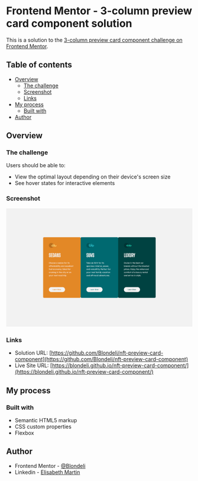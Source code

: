 # Frontend Mentor - 3-column preview card component solution

This is a solution to the [3-column preview card component challenge on Frontend Mentor](https://www.frontendmentor.io/challenges/3column-preview-card-component-pH92eAR2-).

## Table of contents

- [Overview](#overview)
  - [The challenge](#the-challenge)
  - [Screenshot](#screenshot)
  - [Links](#links)
- [My process](#my-process)
  - [Built with](#built-with)
- [Author](#author)

## Overview

### The challenge

Users should be able to:

- View the optimal layout depending on their device's screen size
- See hover states for interactive elements

### Screenshot

![](images/screenshot.png)

### Links

- Solution URL: [https://github.com/Blondeli/nft-preview-card-component](https://github.com/Blondeli/nft-preview-card-component)
- Live Site URL: [https://blondeli.github.io/nft-preview-card-component/](https://blondeli.github.io/nft-preview-card-component/)

## My process

### Built with

- Semantic HTML5 markup
- CSS custom properties
- Flexbox

## Author

- Frontend Mentor - [@Blondeli](https://www.frontendmentor.io/profile/Blondeli)
- Linkedin - [Elisabeth Martin](https://www.linkedin.com/in/elisabeth-martin-873773199/)
